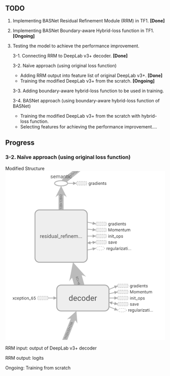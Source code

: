 ## TODO

1. Implementing BASNet Residual Refinement Module (RRM) in TF1. **[Done]**
2. Implementing BASNet Boundary-aware Hybrid-loss function in TF1. **[Ongoing]**
3. Testing the model to achieve the performance improvement.
    
    3-1. Connecting RRM to DeepLab v3+ decoder. **[Done]**
    
    3-2. Naïve approach (using original loss function)
    - Adding RRM output into feature list of original DeepLab v3+. **[Done]**
    - Training the modified DeepLab v3+ from the scratch. **[Ongoing]**
    
    3-3. Adding boundary-aware hybrid-loss function to be used in training.
    
    3-4. BASNet approach (using boundary-aware hybrid-loss function of BASNet)
    - Training the modified DeepLab v3+ from the scratch with hybrid-loss function.
    - Selecting features for achieving the performance improvement....


## Progress

### 3-2. Naïve approach (using original loss function)

Modified Structure
![rrm_structure](./img/rrm_ver2_structure.PNG)

RRM input: output of DeepLab v3+ decoder

RRM output: logits

Ongoing: Training from scratch
